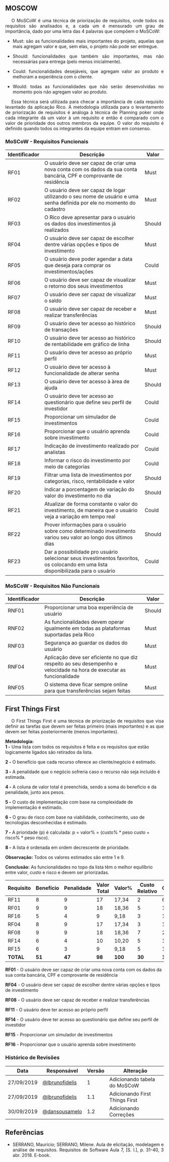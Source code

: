 ## **MOSCOW**
<p align="justify">&emsp;
O MoSCoW é uma técnica de priorização de requisitos, onde todos os requisitos são analisados e, a cada um é mensurado um grau de importância, dado por uma letra das 4 palavras que compõem o MoSCoW:</p>  

* <p align="justify">Must: são as funcionalidades mais importantes do projeto, aquelas que mais agregam valor e que, sem elas, o projeto não pode ser entregue.</p>
* <p align="justify">Should: funcionalidades que também são importantes, mas não necessárias para entrega (pelo menos inicialmente).</p>
* <p align="justify">Could: funcionalidades desejáveis, que agregam valor ao produto e melhoram a experiência com o cliente.</p>
* <p align="justify">Would: todas as funcionalidades que não serão desenvolvidas no momento pois não agregam valor ao produto.</p>
  
<p align="justify">&emsp;
Essa técnica será utilizada para checar a importância de cada requisito levantado da aplicação Rico. A metodologia utilizada para o levantamento de priorização de requisitos é análoga à técnica de Planning poker onde cada integrante dá um valor à um requisito e então é comparado com o valor de prioridade dos outros membros da equipe. O valor do requisito é definido quando todos os integrantes da equipe entram em consenso.</p>

### **MoSCoW - Requisitos Funcionais**

| Identificador | Descrição                                                                                                                         | Valor  |
| ------------- | --------------------------------------------------------------------------------------------------------------------------------- | ------ |
| RF01          | O usuário deve ser capaz de criar uma nova conta com os dados da sua conta bancária, CPF e comprovante de residência              | Must   |
| RF02          | O usuário deve ser capaz de logar utilizando o seu nome de usuário e uma senha definida por ele no momento do cadastro            | Must   |
| RF03          | O Rico deve apresentar para o usuário os dados dos investimentos já realizados                                                    | Should |
| RF04          | O usuário deve ser capaz de escolher dentre várias opções e tipos de investimento                                                 | Must   |
| RF05          | O usuário deve poder agendar a data que deseja para comprar os investimentos/ações                                                | Could  |
| RF06          | O usuário deve ser capaz de visualizar o retorno dos seus investimentos                                                           | Must   |
| RF07          | O usuário deve ser capaz de visualizar o saldo                                                                                    | Must   |
| RF08          | O usuário deve ser capaz de receber e realizar transferências                                                                     | Must   |
| RF09          | O usuário deve ter acesso ao histórico de transações                                                                              | Should |
| RF10          | O usuário deve ter acesso ao histórico de rentabilidade em gráfico de linha                                                       | Should |
| RF11          | O usuário deve ter acesso ao próprio perfil                                                                                       | Must   |
| RF12          | O usuário deve ter acesso à funcionalidade de alterar senha                                                                       | Must   |
| RF13          | O usuário deve ter acesso à àrea de ajuda                                                                                         | Should |
| RF14          | O usuário deve ter acesso ao questionário que define seu perfil de investidor                                                     | Could  |
| RF15          | Proporcionar um simulador de investimentos                                                                                        | Could  |
| RF16          | Proporcionar que o usuário aprenda sobre investimento                                                                             | Could  |
| RF17          | Indicação de investimento realizado por analistas                                                                                 | Could  |
| RF18          | Informar o risco do investimento por meio de categorias                                                                           | Could  |
| RF19          | Filtrar uma lista de investimentos por categorias, risco, rentabilidade e valor                                                   | Should |
| RF20          | Indicar a porcentagem de variação do valor do investimento no dia                                                                 | Should |
| RF21          | Atualizar de forma constante o valor do investimento, de maneira que o usuário veja a variação em tempo real                      | Could  |
| RF22          | Prover informações para o usuário sobre como determinado investimento variou seu valor ao longo dos últimos dias                  | Should |
| RF23          | Dar a possibilidade pro usuário selecionar seus investimentos favoritos, os colocando em uma lista disponibilizada para o usuário | Could  |

### MoSCoW - Requisitos Não Funcionais

| Identificador | Descrição                                                                                                             | Valor  |
| ------------- | --------------------------------------------------------------------------------------------------------------------- | ------ |
| RNF01         | Proporcionar uma boa experiência de usuário                                                                           | Should |
| RNF02         | As funcionalidades devem operar igualmente em todas as plataformas suportadas pela Rico                               | Must   |
| RNF03         | Segurança ao guardar os dados do usuário                                                                              | Must   |
| RNF04         | Aplicação deve ser eficiente no que diz respeito ao seu desempenho e velocidade na hora de executar as funcionalidade | Must   |
| RNF05         | O sistema deve ficar sempre online para que transferências sejam feitas                                               | Must   |

## **First Things First**
<p align="justify">&emsp;
O First Things First é uma técnica de priorização de requisitos que visa definir as tarefas que devem ser feitas primeiro (mais importantes) e as que devem ser feitas posteriormente (menos importantes).</p>

**Metodologia:**     
**1 -** Uma lista com todos os requisitos é feita e os requisitos que estão logicamente ligados são retirados da lista.

**2 -** O benefício que cada recurso oferece ao cliente/negócio é estimado.

**3 -** A penalidade que o negócio sofreria caso o recurso não seja incluído é estimada.

**4 -** A coluna de valor total é preenchida, sendo a soma do benefício e da penalidade, junto aos pesos.

**5 -** O custo de implementação com base na complexidade de implementação é estimado.

**6 -** O grau de risco com base na viabilidade, conhecimento, uso de tecnologias desconhecidas é estimado.

**7 -** A prioridade (p) é calculada: p = valor% = (custo% * peso custo + risco% * peso risco).

**8 -** A lista é ordenada em ordem decrescente de prioridade.

**Observação:** Todos os valores estimados são entre 1 e 9.

**Conclusão:** As funcionalidades no topo da lista têm o melhor equilíbrio entre valor, custo e risco e devem ser priorizadas.

| Requisito | Benefício | Penalidade | Valor Total | Valor%  | Custo Relativo | Custo%  | Risco Relativo | Risco%  | Prioridade |
| --------- | --------- | ---------- | ----------- | ------- | -------------- | ------- | -------------- | ------- | ---------- |
| RF11      | 8         | 9          | 17          | 17,34   | 2              | 6,66    | 1              | 3,44    | 1,71       |
| RF01      | 9         | 9          | 18          | 18,36   | 5              | 16,66   | 3              | 10,34   | 0,68       |
| RF16      | 5         | 4          | 9           | 9,18    | 3              | 10      | 1              | 3,44    | 0,68       |
| RF04      | 8         | 9          | 17          | 17,34   | 3              | 10      | 7              | 24,13   | 0,50       |
| RF08      | 9         | 9          | 18          | 18,36   | 7              | 23,3    | 9              | 31,03   | 0,33       |
| RF14      | 6         | 4          | 10          | 10,20   | 5              | 16,66   | 4              | 13,79   | 0,33       |
| RF15      | 6         | 3          | 9           | 9,18    | 5              | 16,66   | 4              | 13,79   | 0,30       |
| **TOTAL** | **51**    | **47**     | **98**      | **100** | **30**         | **100** | **29**         | **100** | **-**      |

**RF01** - O usuário deve ser capaz de criar uma nova conta com os dados da sua conta bancária, CPF e comprovante de residência

**RF04** - O usuário deve ser capaz de escolher dentre várias opções e tipos de investimento

**RF08** - O usuário deve ser capaz de receber e realizar transferências

**RF11** - O usuário deve ter acesso ao próprio perfil

**RF14** - O usuário deve ter acesso ao questionário que define seu perfil de investidor

**RF15** - Proporcionar um simulador de investimentos

**RF16** - Proporcionar que o usuário aprenda sobre investimento


### **Histórico de Revisões**
| Data       | Responsável                                        | Versão | Alteração                      |
| ---------- | -------------------------------------------------- | ------ | ------------------------------ |
| 27/09/2019 | [@lbrunofidelis](https://github.com/lbrunofidelis) | 1      | Adicionando tabela do MoSCoW   |
| 27/09/2019 | [@lbrunofidelis](https://github.com/lbrunofidelis) | 1.1    | Adicionando First Things First |
| 30/09/2019 | [@dansousamelo](https://github.com/dansousamelo)   | 1.2    | Adicionando Correções          |

## **Referências**
* <p align="justify">SERRANO, Maurício; SERRANO, Milene. Aula de elicitação, modelagem e análise de requisitos. Requisitos de Software Aula 7, [S. l.], p. 31-40, 3 abr. 2018. E-book.</p>
